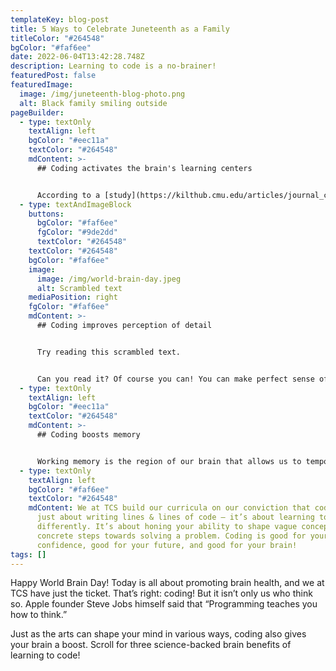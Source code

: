 ```yaml
---
templateKey: blog-post
title: 5 Ways to Celebrate Juneteenth as a Family
titleColor: "#264548"
bgColor: "#faf6ee"
date: 2022-06-04T13:42:28.748Z
description: Learning to code is a no-brainer!
featuredPost: false
featuredImage:
  image: /img/juneteenth-blog-photo.png
  alt: Black family smiling outside
pageBuilder:
  - type: textOnly
    textAlign: left
    bgColor: "#eec11a"
    textColor: "#264548"
    mdContent: >-
      ## Coding activates the brain's learning centers


      According to a [study](https://kilthub.cmu.edu/articles/journal_contribution/Understanding_Understanding_Source_Code_with_Functional_Magnetic_Resonance_Imaging/6626357) conducted by Dr. Janet Siegmund, one of the world’s foremost programming experts, coding activates five regions of the brain related to language processing, working memory, and problem-solving. Since coding tasks require a range of complex skills, the brain adapts to reinforce associations between distinct parts of the brain. Forming these flexible intra-brain connections is a great workout for the brain, strengthening its ability to learn, memorize, and perform.
  - type: textAndImageBlock
    buttons:
      bgColor: "#faf6ee"
      fgColor: "#9de2dd"
      textColor: "#264548"
    textColor: "#264548"
    bgColor: "#faf6ee"
    image:
      image: /img/world-brain-day.jpeg
      alt: Scrambled text
    mediaPosition: right
    fgColor: "#faf6ee"
    mdContent: >-
      ## Coding improves perception of detail


      Try reading this scrambled text.


      Can you read it? Of course you can! You can make perfect sense of it, even though it’s a total mess. Because our brains don’t perceive individual letters; they perceive words as a whole. This is an AMAZING ability of our brains, but it also means that we’re hard-wired to see the big picture over the nitty gritty details — and successful code depends on the nitty gritty details. You can’t write “string” as “srting”: even though your brain understands what it means, a computer will not. As you code, you train yourself to recognize characters just as well as words and sentences, boosting your brain’s ability to pick up on small details.
  - type: textOnly
    textAlign: left
    bgColor: "#eec11a"
    textColor: "#264548"
    mdContent: >-
      ## Coding boosts memory


      Working memory is the region of our brain that allows us to temporarily store and quickly access information — it’s the neurological muscle that allows us to remember things like telephone numbers and email addresses before we store them in our phones or laptops. And coders have to draw on their working memories to keep multiple cognitive plates spinning: loops, conditionals, syntax, etc. By learning coding, you provide yourself with the opportunity to exercise and develop your working memory, making your recall more efficient!
  - type: textOnly
    textAlign: left
    bgColor: "#faf6ee"
    textColor: "#264548"
    mdContent: We at TCS build our curricula on our conviction that coding isn’t
      just about writing lines & lines of code — it’s about learning to think
      differently. It’s about honing your ability to shape vague concepts into
      concrete steps towards solving a problem. Coding is good for your
      confidence, good for your future, and good for your brain!
tags: []
---
```

Happy World Brain Day! Today is all about promoting brain health, and we at TCS have just the ticket. That’s right: coding! But it isn’t only us who think so. Apple founder Steve Jobs himself said that “Programming teaches you how to think.”

Just as the arts can shape your mind in various ways, coding also gives your brain a boost. Scroll for three science-backed brain benefits of learning to code!